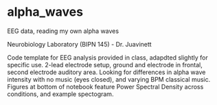 # alpha_waves
EEG data, reading my own alpha waves

Neurobiology Laboratory (BIPN 145) - Dr. Juavinett

Code template for EEG analysis provided in class, adapdted slightly for specific use. 2-lead electrode setup, ground and 
electrode in frontal, second electrode auditory area. Looking for differences in alpha wave intensity with no music (eyes closed), 
and varying BPM classical music. Figures at bottom of notebook feature Power Spectral Density across conditions, and example spectogram.
